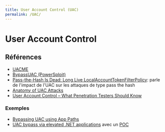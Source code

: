 ```yaml
---
title: User Account Control (UAC)
permalink: /UAC/
---
```


# User Account Control

## Références
- [UACME](https://github.com/hfiref0x/UACME)
- [BypassUAC (PowerSploit)](https://github.com/FuzzySecurity/PowerShell-Suite/tree/master/Bypass-UAC)
- [Pass-the-Hash Is Dead: Long Live LocalAccountTokenFilterPolicy](http://www.harmj0y.net/blog/redteaming/pass-the-hash-is-dead-long-live-localaccounttokenfilterpolicy/): parle de l'impact de l'UAC sur les attaques de type pass the hash
- [Anatomy of UAC Attacks](https://fuzzysecurity.com/tutorials/27.html)
- [User Account Control – What Penetration Testers Should Know](https://blog.cobaltstrike.com/2014/03/20/user-account-control-what-penetration-testers-should-know/)

### Exemples
- [Bypassing UAC using App Paths](https://enigma0x3.net/2017/03/14/bypassing-uac-using-app-paths/)
- [UAC bypass via elevated .NET applications](https://offsec.provadys.com/UAC-bypass-dotnet.html) avec un [POC](https://gist.githubusercontent.com/clavoillotte/f2fba9fa4ba8db14093a62164963d4a9/raw/3184a420c3f6c38c975886027c4c84aba6b66e92/UAC-dotnet-profiler-poc.ps1)
